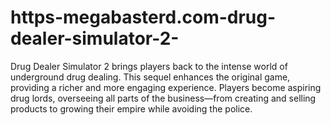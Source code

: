 # https-megabasterd.com-drug-dealer-simulator-2-
Drug Dealer Simulator 2 brings players back to the intense world of underground drug dealing. This sequel enhances the original game, providing a richer and more engaging experience. Players become aspiring drug lords, overseeing all parts of the business—from creating and selling products to growing their empire while avoiding the police.
